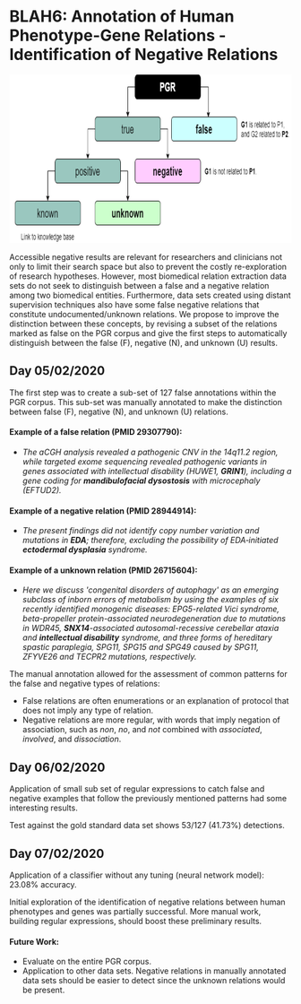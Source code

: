 # BLAH6: Annotation of Human Phenotype-Gene Relations - Identification of Negative Relations

<p align="center">
  <img width=\textwith height="300" src="https://github.com/dpavot/blah6/blob/master/proposal.png">
</p>


Accessible negative results are relevant for researchers and clinicians not only to limit their search space but also to prevent the costly re-exploration of research hypotheses. However, most biomedical relation extraction data sets do not seek to distinguish between a false and a negative relation among two biomedical entities. Furthermore, data sets created using distant supervision techniques also have some false negative relations that constitute undocumented/unknown relations. We propose to improve the distinction between these concepts, by revising a subset of the relations marked as false on the PGR corpus and give the first steps to automatically distinguish between the false (F), negative (N), and unknown (U) results.

## Day 05/02/2020
 
The first step was to create a sub-set of 127 false annotations within the PGR corpus. This sub-set was manually annotated to make the distinction between false (F), negative (N), and unknown (U) relations. 

#### Example of a false relation (PMID 29307790):

- *The aCGH analysis revealed a pathogenic CNV in the 14q11.2 region, while targeted exome sequencing revealed pathogenic variants in genes associated with intellectual disability (HUWE1, **GRIN1**), including a gene coding for **mandibulofacial dysostosis** with microcephaly (EFTUD2).*

#### Example of a negative relation (PMID 28944914):

- *The present findings did not identify copy number variation and mutations in **EDA**; therefore, excluding the possibility of EDA‑initiated **ectodermal dysplasia** syndrome.*

#### Example of a unknown relation (PMID 26715604):

- *Here we discuss 'congenital disorders of autophagy' as an emerging subclass of inborn errors of metabolism by using the examples of six recently identified monogenic diseases: EPG5-related Vici syndrome, beta-propeller protein-associated neurodegeneration due to mutations in WDR45, **SNX14**-associated autosomal-recessive cerebellar ataxia and **intellectual disability** syndrome, and three forms of hereditary spastic paraplegia, SPG11, SPG15 and SPG49 caused by SPG11, ZFYVE26 and TECPR2 mutations, respectively.*

The manual annotation allowed for the assessment of common patterns for the false and negative types of relations:

- False relations are often enumerations or an explanation of protocol that does not imply any type of relation. 
- Negative relations are more regular, with words that imply negation of association, such as *non*, *no*, and *not* combined with *associated*, *involved*, and *dissociation*.

## Day 06/02/2020
 
Application of small sub set of regular expressions to catch false and negative examples that follow the previously mentioned patterns had some interesting results.

Test against the gold standard data set shows 53/127 (41.73%) detections.

## Day 07/02/2020

Application of a classifier without any tuning (neural network model): 23.08% accuracy.

Initial exploration of the identification of negative relations between human phenotypes and genes was partially successful. More manual work, building regular expressions, should boost these preliminary results.

#### Future Work:

- Evaluate on the entire PGR corpus.
- Application to other data sets. Negative relations in manually annotated data sets should be easier to detect since the unknown relations would be present. 
